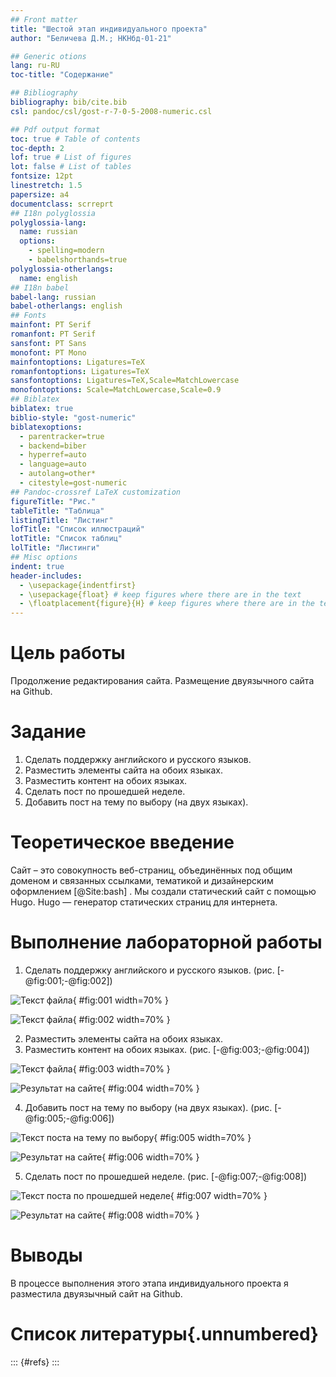 ```yaml
---
## Front matter
title: "Шестой этап индивидуального проекта"
author: "Беличева Д.М.; НКНбд-01-21"

## Generic otions
lang: ru-RU
toc-title: "Содержание"

## Bibliography
bibliography: bib/cite.bib
csl: pandoc/csl/gost-r-7-0-5-2008-numeric.csl

## Pdf output format
toc: true # Table of contents
toc-depth: 2
lof: true # List of figures
lot: false # List of tables
fontsize: 12pt
linestretch: 1.5
papersize: a4
documentclass: scrreprt
## I18n polyglossia
polyglossia-lang:
  name: russian
  options:
	- spelling=modern
	- babelshorthands=true
polyglossia-otherlangs:
  name: english
## I18n babel
babel-lang: russian
babel-otherlangs: english
## Fonts
mainfont: PT Serif
romanfont: PT Serif
sansfont: PT Sans
monofont: PT Mono
mainfontoptions: Ligatures=TeX
romanfontoptions: Ligatures=TeX
sansfontoptions: Ligatures=TeX,Scale=MatchLowercase
monofontoptions: Scale=MatchLowercase,Scale=0.9
## Biblatex
biblatex: true
biblio-style: "gost-numeric"
biblatexoptions:
  - parentracker=true
  - backend=biber
  - hyperref=auto
  - language=auto
  - autolang=other*
  - citestyle=gost-numeric
## Pandoc-crossref LaTeX customization
figureTitle: "Рис."
tableTitle: "Таблица"
listingTitle: "Листинг"
lofTitle: "Список иллюстраций"
lotTitle: "Список таблиц"
lolTitle: "Листинги"
## Misc options
indent: true
header-includes:
  - \usepackage{indentfirst}
  - \usepackage{float} # keep figures where there are in the text
  - \floatplacement{figure}{H} # keep figures where there are in the text
---
```


# Цель работы

Продолжение редактирования сайта. Размещение двуязычного сайта на Github.

# Задание

1. Сделать поддержку английского и русского языков.
2. Разместить элементы сайта на обоих языках.
3. Разместить контент на обоих языках.
4. Сделать пост по прошедшей неделе.
5. Добавить пост на тему по выбору (на двух языках).

# Теоретическое введение

Сайт – это совокупность веб-страниц, объединённых под общим доменом и связанных ссылками, тематикой и дизайнерским оформлением [@Site:bash] . Мы создали статический сайт с помощью Hugo.
Hugo — генератор статических страниц для интернета.

# Выполнение лабораторной работы

1. Сделать поддержку английского и русского языков. (рис. [-@fig:001;-@fig:002])

![Текст файла](image/1.png){ #fig:001 width=70% }

![Текст файла](image/2.png){ #fig:002 width=70% }

2. Разместить элементы сайта на обоих языках.
3. Разместить контент на обоих языках. (рис. [-@fig:003;-@fig:004])

![Текст файла](image/3.png){ #fig:003 width=70% }

![Результат на сайте](image/4.png){ #fig:004 width=70% }

4. Добавить пост на тему по выбору (на двух языках). (рис. [-@fig:005;-@fig:006])

![Текст поста на тему по выбору](image/5.png){ #fig:005 width=70% }

![Результат на сайте](image/6.png){ #fig:006 width=70% }

5. Сделать пост по прошедшей неделе. (рис. [-@fig:007;-@fig:008])

![Текст поста по прошедшей неделе](image/7.png){ #fig:007 width=70% }

![Результат на сайте](image/8.png){ #fig:008 width=70% }

# Выводы

В процессе выполнения этого этапа индивидуального проекта я разместила двуязычный сайт на Github.

# Список литературы{.unnumbered}

::: {#refs}
:::
